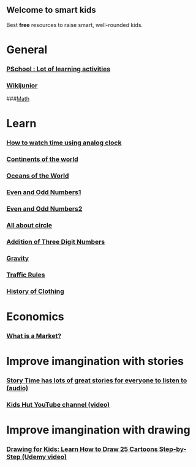 ## Welcome to smart kids

Best **free** resources to raise smart, well-rounded kids.

# General
### [PSchool : Lot of learning activities](https://pschool.in/)
### [Wikijunior](https://en.wikibooks.org/wiki/Wikijunior)
###[Math](https://mathigon.org/)

# Learn 
### [How to watch time using analog clock ](https://www.youtube.com/watch?v=bZY8WNMRcQ8 )
### [Continents of the world](https://www.youtube.com/watch?v=YrT5jcnu8NA)
### [Oceans of the World](https://www.youtube.com/watch?v=q-up6zuCQQg)
### [Even and Odd Numbers1](https://www.youtube.com/watch?v=3iQqmmG8wQQ)
### [Even and Odd Numbers2](https://www.youtube.com/watch?v=6y2gMTK83Ro)
### [All about circle](https://www.youtube.com/watch?v=CTDtiXHorgc)
### [Addition of Three Digit Numbers](https://www.youtube.com/watch?v=VzdEhL44MRQ)
### [Gravity](https://www.youtube.com/watch?v=3CoCsDrBsYs)
### [Traffic Rules](https://youtu.be/9rPEfQP1Ofs)
### [History of Clothing](https://youtu.be/zaW0si0WuUQ)

# Economics
### [What is a Market?](https://www.youtube.com/watch?v=k2T-bcobz_8)

# Improve imangination with stories
### [Story Time has lots of great stories for everyone to listen to (audio)](https://bedtime.fm/storytime)
### [Kids Hut YouTube channel (video)](https://www.youtube.com/user/kidshut/)

# Improve imangination with drawing
### [Drawing for Kids: Learn How to Draw 25 Cartoons Step-by-Step (Udemy video)](https://www.udemy.com/course/drawing-for-kids-learn-how-to-draw-cartoons-step-by-step/)


